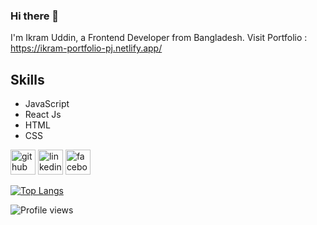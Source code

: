 ### Hi there 👋
I'm Ikram Uddin, a Frontend Developer from Bangladesh. Visit Portfolio : https://ikram-portfolio-pj.netlify.app/

 ## Skills
- JavaScript
- React Js
- HTML
- CSS

[<img src='https://cdn.jsdelivr.net/npm/simple-icons@3.0.1/icons/github.svg' alt='github' height='40'>](https://github.com/ikramuddin21)  [<img src='https://cdn.jsdelivr.net/npm/simple-icons@3.0.1/icons/linkedin.svg' alt='linkedin' height='40'>](https://www.linkedin.com/in/ikramuddin21/)  [<img src='https://cdn.jsdelivr.net/npm/simple-icons@3.0.1/icons/facebook.svg' alt='facebook' height='40'>](https://www.facebook.com/ikram.uddin.akhand)  

[![Top Langs](https://github-readme-stats.vercel.app/api/top-langs/?username=ikramuddin21)](https://github.com/anuraghazra/github-readme-stats)

![Profile views](https://gpvc.arturio.dev/ikramuddin21)  
